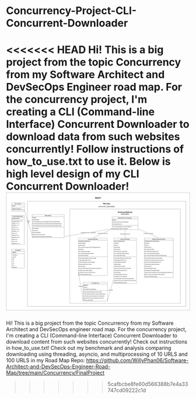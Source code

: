 # Concurrency-Project-CLI-Concurrent-Downloader
<<<<<<< HEAD
Hi! This is a big project from the topic Concurrency from my Software Architect and DevSecOps Engineer road map. For the concurrency project, I'm creating a CLI (Command-line Interface) Concurrent Downloader to download data from such websites concurrently! Follow instructions of how_to_use.txt to use it. Below is high level design of my CLI Concurrent Downloader!
![High Level Design of CLI Concurrent Downloader](high_level_CLI_concurrent_downloader_diagram.png)
=======
Hi! This is a big project from the topic Concurrency from my Software Architect and DevSecOps engineer road map. For the concurrency project, I'm creating a CLI (Command-line Interface) Concurrent Downloader to download content from such websites concurrently! Check out instructions in how_to_use.txt! Check out my benchmark and analysis comparing downloading using threading, asyncio, and multiprocessing of 10 URLS and 100 URLS in my Road Map Repo: https://github.com/WillyPhan06/Software-Architect-and-DevSecOps-Engineer-Road-Map/tree/main/Concurrency/FinalProject

>>>>>>> 5cafbcbe8fe60d566388b7e4a33747cd09222c1d
